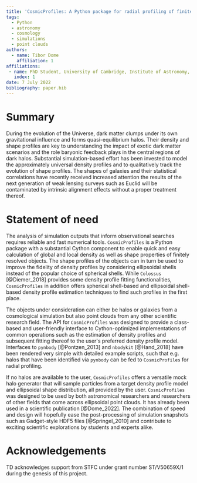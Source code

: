 ```yaml
---
title: 'CosmicProfiles: A Python package for radial profiling of finitely sampled dark matter halos and galaxies'
tags:
  - Python
  - astronomy
  - cosmology
  - simulations
  - point clouds
authors:
  - name: Tibor Dome
    affiliation: 1
affiliations:
 - name: PhD Student, University of Cambridge, Institute of Astronomy, United Kingdom
   index: 1
date: 7 July 2022
bibliography: paper.bib
---
```


# Summary

During the evolution of the Universe, dark matter clumps under its own gravitational
influence and forms quasi-equilibrium halos. Their density and shape profiles are
key to understanding the impact of exotic dark matter scenarios and the role baryonic
feedback plays in the central regions of dark halos. Substantial simulation-based effort
has been invested to model the approximately universal density profiles and to qualitatively
track the evolution of shape profiles. The shapes of galaxies and their statistical correlations
have recently received increased attention the results of the next generation of weak 
lensing surveys such as Euclid will be contaminated by intrinsic alignment effects
without a proper treatment thereof.

# Statement of need

The analysis of simulation outputs that inform observational searches requires 
reliable and fast numerical tools. `CosmicProfiles` is a Python package with a
substantial Cython component to enable quick and easy calculation of global and
local density as well as shape properties of finitely resolved objects. The shape 
profiles of the objects can in turn be used to improve the fidelity of density 
profiles by considering ellipsoidal shells instead of the popular choice of 
spherical shells. While `Colossus` [@Diemer_2018] provides some density profile 
fitting functionalities, `CosmicProfiles` in addition offers spherical shell-based
and ellipsoidal shell-based density profile estimation techniques to find such
profiles in the first place.

The objects under consideration can either be halos or galaxies from a cosmological 
simulation but also point clouds from any other scientific research field. The API 
for `CosmicProfiles` was designed to provide a class-based and user-friendly interface 
to Cython-optimized implementations of common operations such as the estimation of 
density profiles and subsequent fitting thereof to the user's preferred density 
profile model. Interfaces to `pynbody` [@Pontzen_2013] and `nbodykit` [@Hand_2018] 
have been rendered very simple with detailed example scripts, such that e.g. 
halos that have been identified via `pynbody` can be fed to `CosmicProfiles` 
for radial profiling.

If no halos are available to the user, `CosmicProfiles` offers a versatile mock
halo generator that will sample particles from a target density profile model and
ellipsoidal shape distribution, all provided by the user. `CosmicProfiles`
was designed to be used by both astronomical researchers and researchers of other
fields that come across ellipsoidal point clouds. It has already been used in 
a scientific publication [@Dome_2022]. The combination of speed and design
will hopefully ease the post-processing of simulation snapshots such as Gadget-style
HDF5 files [@Springel_2010] and contribute to exciting scientific explorations 
by students and experts alike.

# Acknowledgements

TD acknowledges support from STFC under grant number ST/V50659X/1 during the genesis of this project.
